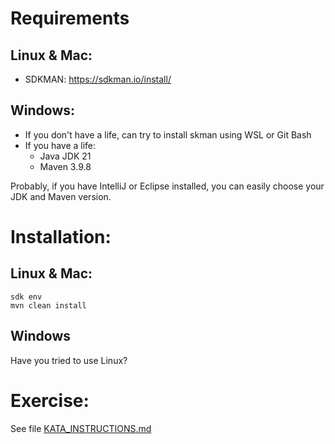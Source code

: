 # Requirements

## Linux & Mac:

- SDKMAN: https://sdkman.io/install/

## Windows:

- If you don't have a life, can try to install skman using WSL or Git Bash
- If you have a life:
  - Java JDK 21
  - Maven 3.9.8

Probably, if you have IntelliJ or Eclipse installed, you can easily choose your JDK and Maven version.

# Installation:

## Linux & Mac:

```declarative
sdk env
mvn clean install
```
## Windows

Have you tried to use Linux?

# Exercise:

See file [KATA_INSTRUCTIONS.md](KATA_INSTRUCTIONS.md)


  


